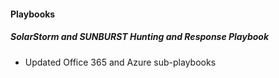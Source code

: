
#### Playbooks
##### SolarStorm and SUNBURST Hunting and Response Playbook
- Updated Office 365 and Azure sub-playbooks
